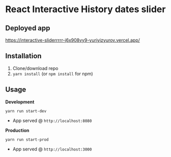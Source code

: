 # React Interactive History dates slider
## Deployed app
https://interactive-sliderrrrr-j6x908vy9-yuriyizyurov.vercel.app/
## Installation
1. Clone/download repo
2. `yarn install` (or `npm install` for npm)

## Usage
**Development**

`yarn run start-dev`

* App served @ `http://localhost:8080`

**Production**

`yarn run start-prod`

* App served @ `http://localhost:3000`


